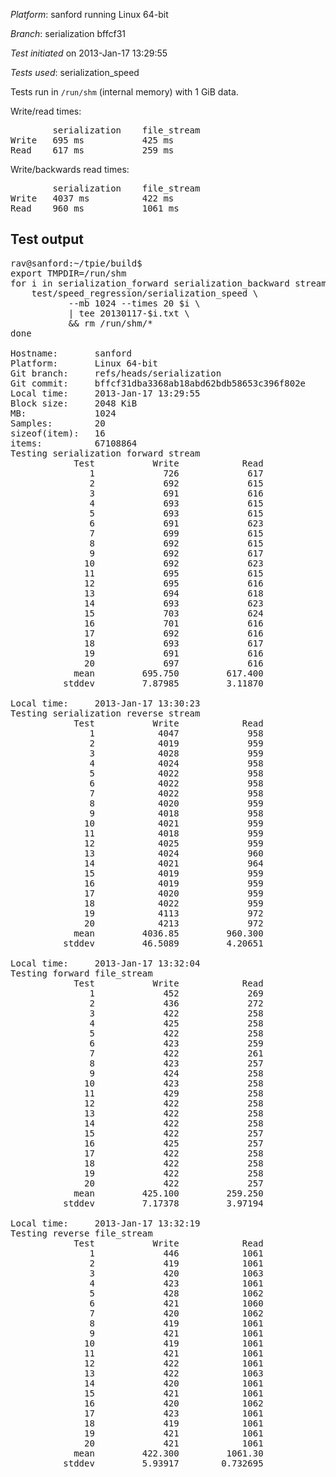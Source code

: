 *Platform*: sanford running Linux 64-bit

*Branch*: serialization bffcf31

*Test initiated* on 2013-Jan-17 13:29:55

*Tests used*: serialization_speed

Tests run in `/run/shm` (internal memory) with 1 GiB data.

Write/read times:
<pre>
        serialization    file_stream
Write   695 ms           425 ms
Read    617 ms           259 ms
</pre>

Write/backwards read times:
<pre>
        serialization    file_stream
Write   4037 ms          422 ms
Read    960 ms           1061 ms
</pre>

## Test output

<pre>
rav@sanford:~/tpie/build$
export TMPDIR=/run/shm
for i in serialization_forward serialization_backward stream_forward stream_backward; do
	test/speed_regression/serialization_speed \
	       --mb 1024 --times 20 $i \
	       | tee 20130117-$i.txt \
	       && rm /run/shm/*
done

Hostname:       sanford
Platform:       Linux 64-bit
Git branch:     refs/heads/serialization
Git commit:     bffcf31dba3368ab18abd62bdb58653c396f802e
Local time:     2013-Jan-17 13:29:55
Block size:     2048 KiB
MB:             1024
Samples:        20
sizeof(item):   16
items:          67108864
Testing serialization forward stream
            Test           Write            Read
               1             726             617
               2             692             615
               3             691             616
               4             693             615
               5             693             615
               6             691             623
               7             699             615
               8             692             615
               9             692             617
              10             692             623
              11             695             615
              12             695             616
              13             694             618
              14             693             623
              15             703             624
              16             701             616
              17             692             616
              18             693             617
              19             691             616
              20             697             616
            mean         695.750         617.400
          stddev         7.87985         3.11870

Local time:     2013-Jan-17 13:30:23
Testing serialization reverse stream
            Test           Write            Read
               1            4047             958
               2            4019             959
               3            4028             959
               4            4024             958
               5            4022             958
               6            4022             958
               7            4022             958
               8            4020             959
               9            4018             958
              10            4021             959
              11            4018             959
              12            4025             959
              13            4024             960
              14            4021             964
              15            4019             959
              16            4019             959
              17            4020             959
              18            4022             959
              19            4113             972
              20            4213             972
            mean         4036.85         960.300
          stddev         46.5089         4.20651

Local time:     2013-Jan-17 13:32:04
Testing forward file_stream
            Test           Write            Read
               1             452             269
               2             436             272
               3             422             258
               4             425             258
               5             422             258
               6             423             259
               7             422             261
               8             423             257
               9             424             258
              10             423             258
              11             429             258
              12             422             258
              13             422             258
              14             422             258
              15             422             257
              16             425             257
              17             422             258
              18             422             258
              19             422             258
              20             422             257
            mean         425.100         259.250
          stddev         7.17378         3.97194

Local time:     2013-Jan-17 13:32:19
Testing reverse file_stream
            Test           Write            Read
               1             446            1061
               2             419            1061
               3             420            1063
               4             423            1061
               5             428            1062
               6             421            1060
               7             420            1062
               8             419            1061
               9             421            1061
              10             419            1061
              11             421            1061
              12             422            1061
              13             422            1063
              14             420            1061
              15             421            1061
              16             420            1062
              17             423            1061
              18             419            1061
              19             421            1061
              20             421            1061
            mean         422.300         1061.30
          stddev         5.93917        0.732695
</pre>
